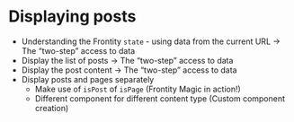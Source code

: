 # Displaying posts

- Understanding the Frontity `state` - using data from the current URL → The “two-step” access to data
- Display the list of posts → The “two-step” access to data
- Display the post content → The “two-step” access to data
- Display posts and pages separately
    - Make use of `isPost` of  `isPage`  (Frontity Magic in action!)
    - Different component for different content type (Custom component creation)
